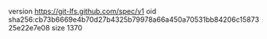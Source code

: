 version https://git-lfs.github.com/spec/v1
oid sha256:cb73b6669e4b70d27b4325b79978a66a450a70531bb84206c1587325e22e7e08
size 1370
